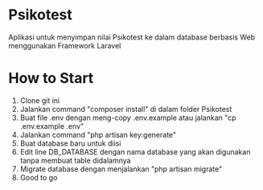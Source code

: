 # Psikotest
Aplikasi untuk menyimpan nilai Psikotest ke dalam database berbasis Web menggunakan Framework Laravel

# How to Start
1. Clone git ini
2. Jalankan command "composer install" di dalam folder Psikotest
3. Buat file .env dengan meng-copy .env.example atau jalankan "cp .env.example .env"
4. Jalankan command "php artisan key:generate"
5. Buat database baru untuk diisi
6. Edit line DB_DATABASE dengan nama database yang akan digunakan tanpa membuat table didalamnya
7. Migrate database dengan menjalankan "php artisan migrate"
8. Good to go